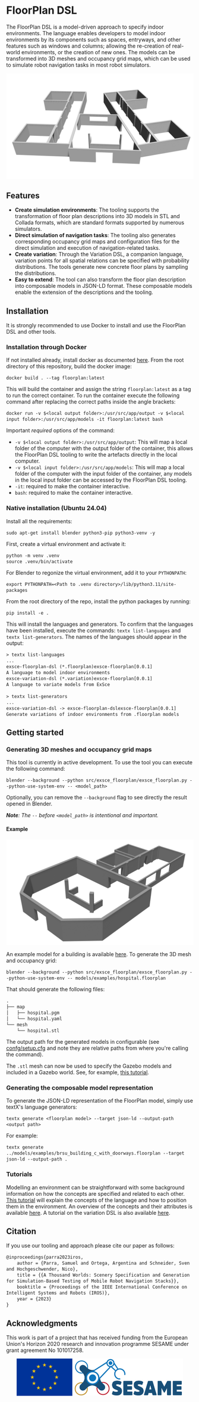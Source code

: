 # FloorPlan DSL

The FloorPlan DSL is a model-driven approach to specify indoor environments. The language enables developers to model indoor environments by its components such as spaces, entryways, and other features such as windows and columns; allowing the re-creation of real-world environments, or the creation of new ones. The models can be transformed into 3D meshes and occupancy grid maps, which can be used to simulate robot navigation tasks in most robot simulators. 

![image](images/office_no_background.png)

## Features

* **Create simulation environments**: The tooling supports the transformation of floor plan descriptions into 3D models in STL and Collada formats, which are standard formats supported by numerous simulators.   
* **Direct simulation of navigation tasks**: The tooling also generates corresponding occupancy grid maps and configuration files for the direct simulation and execution of navigation-related tasks. 
* **Create variation**: Through the Variation DSL, a companion language, variation points for all spatial relations can be specified with probability distributions. The tools generate new concrete floor plans by sampling the distributions.
* **Easy to extend**: The tool can also transform the floor plan description into composable models in JSON-LD format. These composable models enable the extension of the descriptions and the tooling. 

## Installation

It is strongly recommended to use Docker to install and use the FloorPlan DSL and other tools. 

### Installation through Docker

If not installed already, install docker as documented [here](https://docs.docker.com/engine/). From the root directory of this repository, build the docker image:

```
docker build . --tag floorplan:latest
```

This will build the container and assign the string `floorplan:latest` as a tag to run the correct container. To run the container execute the following command after replacing the correct paths inside the angle brackets: 

```
docker run -v $<local output folder>:/usr/src/app/output -v $<local input folder>:/usr/src/app/models -it floorplan:latest bash
```

Important *required* options of the command:
+ `-v $<local output folder>:/usr/src/app/output`: This will map a local folder of the computer with the output folder of the container, this allows the FloorPlan DSL tooling to write the artefacts directly in the local computer.
+  `-v $<local input folder>:/usr/src/app/models`: This will map a local folder of the computer with the input folder of the container, any models in the local input folder can be accessed by the FloorPlan DSL tooling.
+ `-it`: required to make the container interactive.
+ `bash`: required to make the container interactive. 

### Native installation (Ubuntu 24.04)

Install all the requirements:

```shell
sudo apt-get install blender python3-pip python3-venv -y
```

First, create a virtual environment and activate it: 

```shell
python -m venv .venv
source .venv/bin/activate
```
For Blender to regonize the virtual environment, add it to your `PYTHONPATH`:

```shell
export PYTHONPATH=<Path to .venv directory>/lib/python3.11/site-packages   
```

From the root directory of the repo, install the python packages by running: 

```shell
pip install -e .
```

This will install the languages and generators. To confirm that the languages have been installed, execute the commands: `textx list-languages` and `textx list-generators`. The names of the languages should appear in the output:

```shell
> textx list-languages
...
exsce-floorplan-dsl (*.floorplan)exsce-floorplan[0.0.1]                  A language to model indoor environments
exsce-variation-dsl (*.variation)exsce-floorplan[0.0.1]                  A language to variate models from ExSce

> textx list-generators
...
exsce-variation-dsl -> exsce-floorplan-dslexsce-floorplan[0.0.1]        Generate variations of indoor environments from .floorplan models
```

## Getting started

### Generating 3D meshes and occupancy grid maps

This tool is currently in active development. To use the tool you can execute the following command: 

```
blender --background --python src/exsce_floorplan/exsce_floorplan.py --python-use-system-env -- <model_path>
```

Optionally, you can remove the `--background` flag to see directly the result opened in Blender.

***Note**: The `--` before `<model_path>` is intentional and important.*

#### Example

![3D asset generated from the environment description](images/hospital_no_brackground.png)

An example model for a building is available [here](models/examples/hospital.floorplan). To generate the 3D mesh and occupancy grid:


```
blender --background --python src/exsce_floorplan/exsce_floorplan.py --python-use-system-env -- models/examples/hospital.floorplan
```

That should generate the following files:

```
.
├── map
│   ├── hospital.pgm
│   └── hospital.yaml
└── mesh
    └── hospital.stl
```

The output path for the generated models in configurable (see [confg/setup.cfg](config/setup.cfg) and note they are relative paths from where you're calling the command).

The `.stl` mesh can now be used to specify the Gazebo models and included in a Gazebo world. See, for example, [this tutorial](https://classic.gazebosim.org/tutorials?tut=import_mesh&cat=build_robot).

### Generating the composable model representation

To generate the JSON-LD representation of the FloorPlan model, simply use textX's language generators:

```
textx generate <floorplan model> --target json-ld --output-path <output path>
```

For example: 

```
textx generate ../models/examples/brsu_building_c_with_doorways.floorplan --target json-ld --output-path .
```

### Tutorials

Modelling an environment can be straightforward with some background information on how the concepts are specified and related to each other. [This tutorial](docs/Tutorial.md) will explain the concepts of the language and how to position them in the environment. An overview of the concepts and their attributes is available [here](docs/concepts.md). A tutorial on the variation DSL is also available [here](docs/Variation.md).

## Citation

If you use our tooling and approach please cite our paper as follows:

```
@inproceedings{parra2023iros,
    author = {Parra, Samuel and Ortega, Argentina and Schneider, Sven and Hochgeschwender, Nico},
    title = {{A Thousand Worlds: Scenery Specification and Generation for Simulation-Based Testing of Mobile Robot Navigation Stacks}},
    booktitle = {Proceedings of the IEEE International Conference on Intelligent Systems and Robots (IROS)},
    year = {2023}
}
```

## Acknowledgments

This work is part of a project that has received funding from the European Union's Horizon 2020 research and innovation programme SESAME under grant agreement No 101017258.

<p align="center">
    <img src="docs/images/EU.jpg" alt="drawing" height="100"/>
    <img src="docs/images/SESAME.jpg" alt="drawing" height="100"/>
</p>
